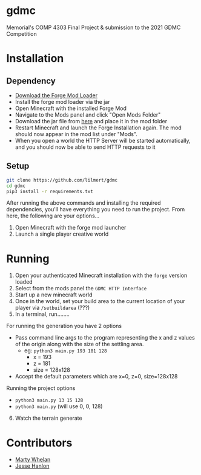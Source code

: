 # gdmc
Memorial's COMP 4303 Final Project &amp; submission to the 2021 GDMC Competition

# Installation

## Dependency

* [Download the Forge Mod Loader](https://files.minecraftforge.net/)
* Install the forge mod loader via the jar
* Open Minecraft with the installed Forge Mod
* Navigate to the Mods panel and click "Open Mods Folder"
* Download the jar file from [here](https://github.com/nilsgawlik/gdmc_http_interface/releases/tag/v0.3.1) and place it in the mod folder
* Restart Minecraft and launch the Forge Installation again. The mod should now appear in the mod list under "Mods".
* When you open a world the HTTP Server will be started automatically, and you should now be able to send HTTP requests to it

## Setup

```bash
git clone https://github.com/lilmert/gdmc
cd gdmc
pip3 install -r requirements.txt
```

After running the above commands and installing the required dependencies,
you'll have everything you need to run the project. From here, the following
are your options...

1. Open Minecraft with the forge mod launcher
2. Launch a single player creative world

# Running

1. Open your authenticated Minecraft installation with the `forge` version loaded
2. Select from the mods panel the `GDMC HTTP Interface`
3. Start up a new minecraft world
4. Once in the world, set your build area to the current location of your player via `/setbuildarea` (???)
5. In a terminal, run........

For running the generation you have 2 options

* Pass command line args to the program representing the x and z values of the
  origin along with the size of the settling area.
  * eg: `python3 main.py 193 181 128`
    * x = 193
    * z = 181
    * size = 128x128
* Accept the default parameters which are x=0, z=0, size=128x128

Running the project options

* `python3 main.py 13 15 128`
* `python3 main.py` (will use 0, 0, 128)

6. Watch the terrain generate

# Contributors

* [Marty Whelan](https://github.com/lilmert)
* [Jesse Hanlon](https://github.com/jessehanlon)
